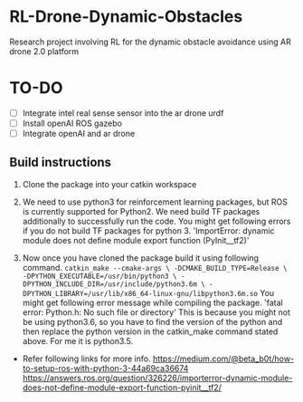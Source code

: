 # RL-Drone-Dynamic-Obstacles
Research project involving RL for the dynamic obstacle avoidance using AR drone 2.0 platform 

# TO-DO
- [ ] Integrate intel real sense sensor into the ar drone urdf
- [ ] Install openAI ROS gazebo  
- [ ] Integrate openAI and ar drone 

## Build instructions 

1. Clone the package into your catkin workspace
2. We need to use python3 for reinforcement learning packages, but ROS is currently supported for Python2. We need build TF packages additionally to successfully run the code. You might get following errors if you do not build TF packages for python 3.
'ImportError: dynamic module does not define module export function (PyInit__tf2)'

3. Now once you have cloned the package build it using following command.
`catkin_make --cmake-args \
            -DCMAKE_BUILD_TYPE=Release \
            -DPYTHON_EXECUTABLE=/usr/bin/python3 \
            -DPYTHON_INCLUDE_DIR=/usr/include/python3.6m \
            -DPYTHON_LIBRARY=/usr/lib/x86_64-linux-gnu/libpython3.6m.so`
You might get following error message while compiling the package.
'fatal error: Python.h: No such file or directory'
This is because you might not be using python3.6, so you have to find the version of the python and then replace the python version in the catkin_make command stated above. For me it is python3.5. 
* Refer following links for more info.
 https://medium.com/@beta_b0t/how-to-setup-ros-with-python-3-44a69ca36674
 https://answers.ros.org/question/326226/importerror-dynamic-module-does-not-define-module-export-function-pyinit__tf2/
